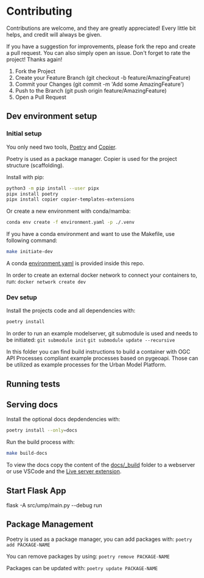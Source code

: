 # Contributing

Contributions are welcome, and they are greatly appreciated!
Every little bit helps, and credit will always be given.

If you have a suggestion for improvements, please fork the repo and create a pull request. You can also simply open an issue. Don't forget to rate the project! Thanks again!

1. Fork the Project
1. Create your Feature Branch (git checkout -b feature/AmazingFeature)
1. Commit your Changes (git commit -m 'Add some AmazingFeature')
1. Push to the Branch (git push origin feature/AmazingFeature)
1. Open a Pull Request

## Dev environment setup

### Initial setup
You only need two tools, [Poetry](https://github.com/python-poetry/poetry)
and [Copier](https://github.com/copier-org/copier).

Poetry is used as a package manager. Copier is used for the project structure (scaffolding).


Install with pip:
```bash
python3 -m pip install --user pipx
pipx install poetry
pipx install copier copier-templates-extensions
```

Or create a new environment with conda/mamba:

```bash
conda env create -f environment.yaml -p ./.venv
```

If you have a conda environment and want to use the Makefile, use following command: 
```bash
make initiate-dev
``` 

A conda [environment.yaml](./environment.yaml) is provided inside this repo.

In order to create an external docker network to connect your containers to, run:
`docker network create dev`


### Dev setup

Install the projects code and all dependencies with:

```bash
poetry install
```
In order to run an example modelserver, git submodule is used and needs to be initiated:
`git submodule init`
`git submodule update --recursive`

In this folder you can find build instructions to build a container with OGC API Processes compliant example processes based on pygeoapi. Those can be utilized as example processes for the Urban Model Platform. 


## Running tests

## Serving docs


Install the optional docs depdendencies with:

```bash
poetry install --only=docs
```

Run the build process with:

```bash
make build-docs
```

To view the docs copy the content of the [docs/_build](./docs/_build) folder to a webserver or use VSCode and the [Live server extension](https://marketplace.visualstudio.com/items?itemName=ms-vscode.live-server).

## Start Flask App
flask -A src/ump/main.py --debug run

## Package Management
Poetry is used as a package manager, you can add packages with:
`poetry add PACKAGE-NAME`

You can remove packages by using:
`poetry remove PACKAGE-NAME`

Packages can be updated with: 
`poetry update PACKAGE-NAME`



